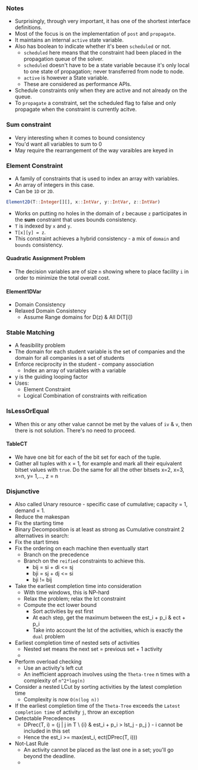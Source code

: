 ### Notes
- Surprisingly, through very important, it has one of the shortest interface definitions.
- Most of the focus is on the implementation of `post` and `propagate`.
- It maintains an internal `active` state variable.
- Also has boolean to indicate whether it's been `scheduled` or not.
  - `scheduled` here means that the constraint had been placed in the propagation queue of the solver.
  - `scheduled` doesn't have to be a state variable because it's only local to one state of propagation; never transferred from node to node.
  - `active` is however a State variable.
  - These are considered as performance APIs.
- Schedule constraints only when they are active and not already on the queue.
- To `propagate` a constraint, set the scheduled flag to false and only propagate when the constraint is currently acitve.


### Sum constraint
- Very interesting when it comes to bound consistency
- You'd want all variables to sum to 0
- May require the rearrangement of the way varaibles are keyed in


### Element Constraint
- A family of constraints that is used to index an array with variables.
- An array of integers in this case.
- Can be `1D` or `2D`.
```julia
Element2D(T::Integer[][], x::IntVar, y::IntVar, z::IntVar)
```
- Works on putting no holes in the domain of `z` because `z` participates in the __sum__ constraint that uses bounds consistency.
- `T` is indexed by `x` and `y`.
- `T[x][y] = z`.
- This constraint achieves a hybrid consistency - a mix of `domain` and `bounds` consistency.
#### Quadratic Assignment Problem
- The decision variables are of size `n` showing where to place facility `i` in order to minimize the total overall cost.


#### Element1DVar
- Domain Consistency
- Relaxed Domain Consistency
  - Assume Range domains for D(z) & All D(T[i])

### Stable Matching
- A feasibility problem
- The domain for each student variable is the set of companies and the domain for all companies is a set of students
- Enforce reciprocity in the student - company association
  - Index an array of variables with a variable
- y is the guiding looping factor
- Uses:
  - Element Constraint
  - Logical Combination of constraints with reification

### IsLessOrEqual
- When this or any other value cannot be met by the values of `iv` & `v`, then there is not solution. There's no need to proceed.


#### TableCT
-  We have one bit for each of the bit set for each of the tuple.
-  Gather all tuples with x = 1, for example and mark all their equivalent bitset values with `true`. Do the same for all the other bitsets x=2, x=3, x=n, y= 1,..., z = n


### Disjunctive
- Also called Unary resource - specific case of cumulative; capacity = 1, demand = 1.
- Reduce the makespan
- Fix the starting time
- Binary Decomposition is at least as strong as Cumulative constraint
2 alternatives in search:
- Fix the start times
- Fix the ordering on each machine then eventually start
  - Branch on the precedence
  - Branch on the `reified` constraints to achieve this.
    - bij = si + di <= sj
    - bji = sj + dj <= si
    - bji != bij
- Take the earliest completion time into consideration
  - With time windows, this is NP-hard
  - Relax the problem; relax the lct constraint
  - Compute the ect lower bound
    - Sort activities by est first
    - At each step, get the maximum between the est_i + p_i & ect + p_i
    - Take into account the lst of the activities, which is exactly the `dual` problem 
- Earliest completion time of nested sets of activities
  - Nested set means the next set = previous set + 1 activity
  - 
- Perform overload checking
  - Use an activity's left cut
  - An inefficient approach involves using the `Theta-tree` n times with a complexity of `n^2*log(n)`
- Consider a nested LCut by sorting activities by the latest completion time
  - Complexity is now `O(n(log n))`
- If the earliest completion time of the `Theta-Tree` exceeds the `Latest completion time` of activity `j`, throw an exception
- Detectable Precedences
  - DPrec(T, i) = {j | j in T \ {i} & est_i + p_i > lst_j - p_j } - i cannot be included in this set
  - Hence the est_i >= max(est_i, ect(DPrec(T, i)))
- Not-Last Rule
  - An activity cannot be placed as the last one in a set; you'll go beyond the deadline.
  - 
